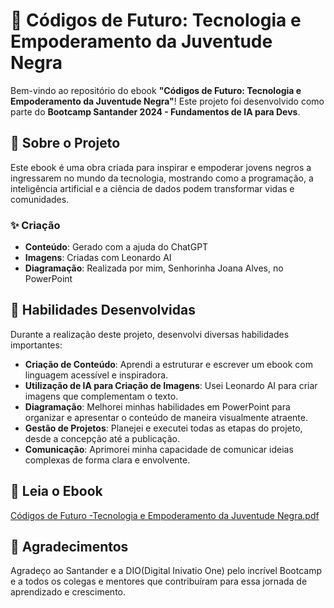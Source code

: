 # 📘 Códigos de Futuro: Tecnologia e Empoderamento da Juventude Negra

Bem-vindo ao repositório do ebook **"Códigos de Futuro: Tecnologia e Empoderamento da Juventude Negra"**! Este projeto foi desenvolvido como parte do **Bootcamp Santander 2024 - Fundamentos de IA para Devs**.

## 🌟 Sobre o Projeto

Este ebook é uma obra criada para inspirar e empoderar jovens negros a ingressarem no mundo da tecnologia, mostrando como a programação, a inteligência artificial e a ciência de dados podem transformar vidas e comunidades.

### ✨ Criação

- **Conteúdo**: Gerado com a ajuda do ChatGPT
- **Imagens**: Criadas com Leonardo AI
- **Diagramação**: Realizada por mim, Senhorinha Joana Alves, no PowerPoint

## 🚀 Habilidades Desenvolvidas

Durante a realização deste projeto, desenvolvi diversas habilidades importantes:

- **Criação de Conteúdo**: Aprendi a estruturar e escrever um ebook com linguagem acessível e inspiradora.
- **Utilização de IA para Criação de Imagens**: Usei Leonardo AI para criar imagens que complementam o texto.
- **Diagramação**: Melhorei minhas habilidades em PowerPoint para organizar e apresentar o conteúdo de maneira visualmente atraente.
- **Gestão de Projetos**: Planejei e executei todas as etapas do projeto, desde a concepção até a publicação.
- **Comunicação**: Aprimorei minha capacidade de comunicar ideias complexas de forma clara e envolvente.

## 📖 Leia o Ebook

[Códigos de Futuro -Tecnologia e Empoderamento da Juventude Negra.pdf]()


## 🎉 Agradecimentos

Agradeço ao Santander e a DIO(Digital Inivatio One) pelo incrível Bootcamp e a todos os colegas e mentores que contribuíram para essa jornada de aprendizado e crescimento.

